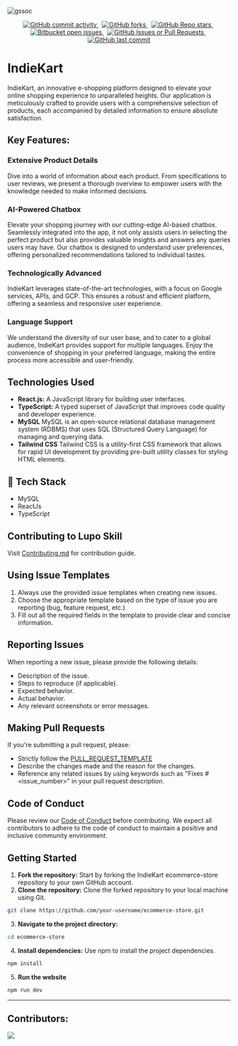 ![gssoc](https://miro.medium.com/v2/resize:fit:1100/format:webp/1*fqJaH_oISOR96gLgpJBwWQ.png)

<div align="center">
  <a href="https://github.com/indie-kart/ecommerce-store" >
    <img src="https://img.shields.io/github/commit-activity/w/indie-kart/ecoomerce-store" alt="GitHub commit activity">
  </a>
  &nbsp;
  <a href="https://github.com/Tanay-ErrorCode/lupo-skill">
    <img src="https://img.shields.io/github/forks/indie-kart/ecommerce-store" alt="GitHub forks">
  </a>
  &nbsp;
  <a href="https://github.com/Tanay-ErrorCode/lupo-skill">
    <img src="https://img.shields.io/github/stars/indie-kart/ecommerce-store" alt="GitHub Repo stars">
  </a>
  &nbsp;
  <a href="https://github.com/Tanay-ErrorCode/lupo-skill">
    <img src="https://img.shields.io/github/issues/indie-kart/ecommerce-store?color=royalblue" alt="Bitbucket open issues">
  </a>
  &nbsp;
  <a href="https://github.com/Tanay-ErrorCode/lupo-skill">
    <img src="https://img.shields.io/github/issues-pr/indie-kart/ecommerce-store" alt="GitHub Issues or Pull Requests">
  </a>
  &nbsp;
  <a 
  href="https://github.com/Tanay-ErrorCode/lupo-skill">
    <img src="https://img.shields.io/github/last-commit/indie-kart/ecommerce-store?color=crimson" alt="GitHub last commit">
  </a>
</div>

# IndieKart
IndieKart, an innovative e-shopping platform designed to elevate your online shopping experience to unparalleled heights. Our application is meticulously crafted to provide users with a comprehensive selection of products, each accompanied by detailed information to ensure absolute satisfaction.

## Key Features:

### Extensive Product Details
Dive into a world of information about each product. From specifications to user reviews, we present a thorough overview to empower users with the knowledge needed to make informed decisions.
### AI-Powered Chatbox
Elevate your shopping journey with our cutting-edge AI-based chatbox. Seamlessly integrated into the app, it not only assists users in selecting the perfect product but also provides valuable insights and answers any queries users may have. Our chatbox is designed to understand user preferences, offering personalized recommendations tailored to individual tastes.
### Technologically Advanced
IndieKart leverages state-of-the-art technologies, with a focus on Google services, APIs, and GCP. This ensures a robust and efficient platform, offering a seamless and responsive user experience.
### Language Support
We understand the diversity of our user base, and to cater to a global audience, IndieKart provides support for multiple languages. Enjoy the convenience of shopping in your preferred language, making the entire process more accessible and user-friendly.

## Technologies Used

- **React.js:** A JavaScript library for building user interfaces.
- **TypeScript:** A typed superset of JavaScript that improves code quality and developer experience.
- **MySQL** MySQL is an open-source relational database management system (RDBMS) that uses SQL (Structured Query Language) for managing and querying data.
- **Tailwind CSS** Tailwind CSS is a utility-first CSS framework that allows for rapid UI development by providing pre-built utility classes for styling HTML elements.

## 📌 Tech Stack

- MySQL
- ReactJs
- TypeScript

## Contributing to Lupo Skill

Visit [Contributing.md](https://github.com/Indie-Kart/ecommerce-store/blob/main/Contributing.md) for contribution guide.

## Using Issue Templates

1. Always use the provided issue templates when creating new issues.
2. Choose the appropriate template based on the type of issue you are reporting (bug, feature request, etc.).
3. Fill out all the required fields in the template to provide clear and concise information.

## Reporting Issues

When reporting a new issue, please provide the following details:

- Description of the issue.
- Steps to reproduce (if applicable).
- Expected behavior.
- Actual behavior.
- Any relevant screenshots or error messages.

## Making Pull Requests

If you're submitting a pull request, please:
- Strictly follow the [PULL_REQUEST_TEMPLATE](./PULL_REQUEST_TEMPLATE.md)
- Describe the changes made and the reason for the changes.
- Reference any related issues by using keywords such as "Fixes #<issue_number>" in your pull request description.

## Code of Conduct

Please review our [Code of Conduct](./CODE_OF_CONDUCT.md) before contributing. We expect all contributors to adhere to the code of conduct to maintain a positive and inclusive community environment.

## Getting Started

1. **Fork the repository:** Start by forking the IndieKart ecommerce-store repository to your own GitHub account.
2. **Clone the repository:** Clone the forked repository to your local machine using Git.

```bash
git clone https://github.com/your-username/ecommerce-store.git
```

3. **Navigate to the project directory:**

```bash
cd ecommerce-store
```

4. **Install dependencies:** Use npm to install the project dependencies.

```bash
npm install
```

5. **Run the website**

```bash
npm run dev
```

<hr/>

## Contributors:

<a href = "https://github.com/indie-kart/ecommerce-store/graphs/contributors">
  <img src = "https://contrib.rocks/image?repo=indie-kart/ecommerce-store"/>
</a>
